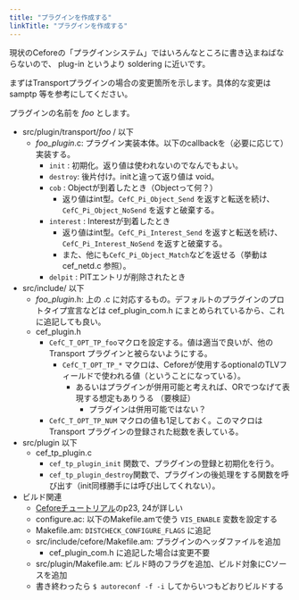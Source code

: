 ```yaml
---
title: "プラグインを作成する"
linkTitle: "プラグインを作成する"
---
```


現状のCeforeの「プラグインシステム」ではいろんなところに書き込まねばならないので、 plug-in というより soldering に近いです。

まずはTransportプラグインの場合の変更箇所を示します。具体的な変更は samptp 等を参考にしてください。

プラグインの名前を *foo* とします。

- src/plugin/transport/*foo* / 以下
  - *foo_plugin*.c: プラグイン実装本体。以下のcallbackを（必要に応じて）実装する。
    - `init` : 初期化。返り値は使われないのでなんでもよい。
    - `destroy`: 後片付け。initと違って返り値は void。
    - `cob` : Objectが到着したとき（Objectって何？）
      - 返り値はint型。`CefC_Pi_Object_Send` を返すと転送を続け、 `CefC_Pi_Object_NoSend` を返すと破棄する。
    - `interest` : Interestが到着したとき
      - 返り値はint型。`CefC_Pi_Interest_Send` を返すと転送を続け、 `CefC_Pi_Interest_NoSend` を返すと破棄する。
      - また、他にも`CefC_Pi_Object_Match`などを返せる（挙動は cef_netd.c 参照）。
    - `delpit` : PITエントリが削除されたとき
- src/include/ 以下
  - *foo_plugin*.h: 上の .c に対応するもの。デフォルトのプラグインのプロトタイプ宣言などは cef_plugin_com.h にまとめられているから、これに追記しても良い。
  - cef_plugin.h
    - `CefC_T_OPT_TP_foo`マクロを設定する。値は適当で良いが、他の Transport プラグインと被らないようにする。
      - `CefC_T_OPT_TP_*` マクロは、Ceforeが使用するoptionalのTLVフィールドで使われる値（ということになっている）。
        - あるいはプラグインが併用可能と考えれば、ORでつなげて表現する想定もありうる （要検証）
          - プラグインは併用可能ではない？
    - `CefC_T_OPT_TP_NUM` マクロの値も1足しておく。このマクロは Transport プラグインの登録された総数を表している。
- src/plugin 以下
  - cef_tp_plugin.c
    - `cef_tp_plugin_init` 関数で、プラグインの登録と初期化を行う。
    - `cef_tp_plugin_destroy`関数で、プラグインの後処理をする関数を呼び出す（init同様勝手には呼び出してくれない）。
- ビルド関連
  - [Ceforeチュートリアル](https://www.ieice.org/~icn/wp-content/uploads/2017/08/Cefore-tutorial.pdf)のp23, 24が詳しい
  - configure.ac: 以下のMakefile.amで使う `VIS_ENABLE` 変数を設定する
  - Makefile.am: `DISTCHECK_CONFIGURE_FLAGS` に追記
  - src/include/cefore/Makefile.am: プラグインのヘッダファイルを追加
    - cef_plugin_com.h に追記した場合は変更不要
  - src/plugin/Makefile.am: ビルド時のフラグを追加、ビルド対象にCソースを追加
  - 書き終わったら `$ autoreconf -f -i` してからいつもどおりビルドする